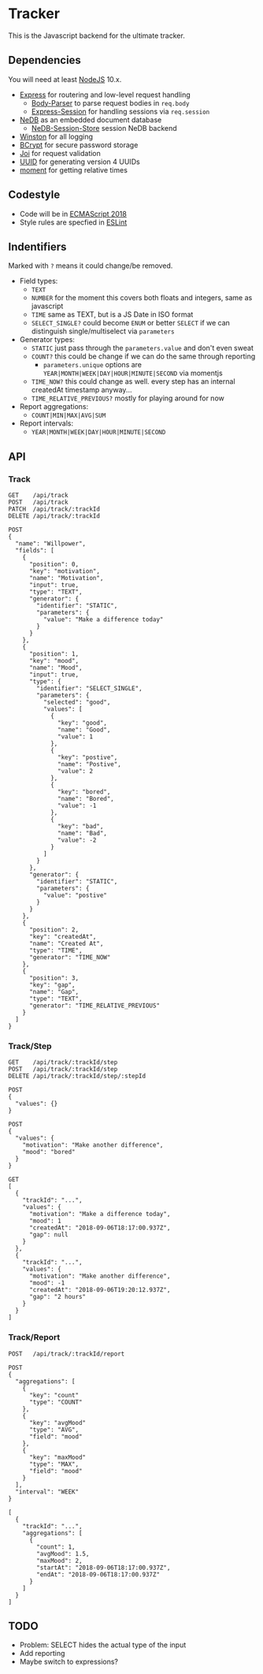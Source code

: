 # Tracker

This is the Javascript backend for the ultimate tracker.

## Dependencies

You will need at least [NodeJS](https://nodejs.org) 10.x.

* [Express](https://www.npmjs.com/package/express) for routering and low-level request handling
  * [Body-Parser](https://www.npmjs.com/package/body-parser) to parse request bodies in `req.body` 
  * [Express-Session](https://www.npmjs.com/package/express-session) for handling sessions via `req.session` 
* [NeDB](https://www.npmjs.com/package/nedb) as an embedded document database
  * [NeDB-Session-Store](https://www.npmjs.com/package/nedb-session-store) session NeDB backend
* [Winston](https://www.npmjs.com/package/winston) for all logging
* [BCrypt](https://www.npmjs.com/package/bcrypt) for secure password storage
* [Joi](https://www.npmjs.com/package/@hapi/joi) for request validation
* [UUID](https://www.npmjs.com/package/uuid) for generating version 4 UUIDs
* [moment](https://www.npmjs.com/package/moment) for getting relative times

## Codestyle

* Code will be in [ECMAScript 2018](http://www.ecma-international.org/ecma-262/9.0/)
* Style rules are specfied in [ESLint](.eslintrc.yml)

## Indentifiers
Marked with `?` means it could change/be removed.

* Field types: 
  * `TEXT`
  * `NUMBER` for the moment this covers both floats and integers, same as javascript
  * `TIME` same as TEXT, but is a JS Date in ISO format
  * `SELECT_SINGLE?` could become `ENUM` or better `SELECT` if we can distinguish single/multiselect via `parameters`
* Generator types:
  * `STATIC` just pass through the `parameters.value` and don't even sweat
  * `COUNT?` this could be change if we can do the same through reporting
    * `parameters.unique` options are `YEAR|MONTH|WEEK|DAY|HOUR|MINUTE|SECOND` via momentjs
  * `TIME_NOW?` this could change as well. every step has an internal createdAt timestamp anyway...
  * `TIME_RELATIVE_PREVIOUS?` mostly for playing around for now
* Report aggregations:
  * `COUNT|MIN|MAX|AVG|SUM`
* Report intervals:
  * `YEAR|MONTH|WEEK|DAY|HOUR|MINUTE|SECOND`

## API

### Track
```
GET    /api/track
POST   /api/track
PATCH  /api/track/:trackId
DELETE /api/track/:trackId

POST
{
  "name": "Willpower",
  "fields": [
    {
      "position": 0,
      "key": "motivation",
      "name": "Motivation",
      "input": true,
      "type": "TEXT",
      "generator": {
        "identifier": "STATIC",
        "parameters": {
          "value": "Make a difference today"
        }
      }
    },
    {
      "position": 1,
      "key": "mood",
      "name": "Mood",
      "input": true,
      "type": {
        "identifier": "SELECT_SINGLE",
        "parameters": {
          "selected": "good",
          "values": [
            {
              "key": "good",
              "name": "Good",
              "value": 1
            },
            {
              "key": "postive",
              "name": "Postive",
              "value": 2
            },
            {
              "key": "bored",
              "name": "Bored",
              "value": -1
            },
            {
              "key": "bad",
              "name": "Bad",
              "value": -2
            }
          ]
        }
      },
      "generator": {
        "identifier": "STATIC",
        "parameters": {
          "value": "postive"
        }
      }
    },
    {
      "position": 2,
      "key": "createdAt",
      "name": "Created At",
      "type": "TIME",
      "generator": "TIME_NOW"
    },
    {
      "position": 3,
      "key": "gap",
      "name": "Gap",
      "type": "TEXT",
      "generator": "TIME_RELATIVE_PREVIOUS"
    }
  ]
}
```

### Track/Step
```
GET    /api/track/:trackId/step
POST   /api/track/:trackId/step
DELETE /api/track/:trackId/step/:stepId

POST
{
  "values": {}
}

POST
{
  "values": {
    "motivation": "Make another difference",
    "mood": "bored"
  }
}

GET
[
  {
    "trackId": "...",
    "values": {
      "motivation": "Make a difference today",
      "mood": 1
      "createdAt": "2018-09-06T18:17:00.937Z",
      "gap": null
    }
  },
  {
    "trackId": "...",
    "values": {
      "motivation": "Make another difference",
      "mood": -1
      "createdAt": "2018-09-06T19:20:12.937Z",
      "gap": "2 hours"
    }
  }
]
```

### Track/Report
```
POST   /api/track/:trackId/report

POST
{
  "aggregations": [
    {
      "key": "count"
      "type": "COUNT"
    },
    {
      "key": "avgMood"
      "type": "AVG",
      "field": "mood"
    },
    {
      "key": "maxMood"
      "type": "MAX",
      "field": "mood"
    }
  ],
  "interval": "WEEK"
}

[
  {
    "trackId": "...",
    "aggregations": [
      {
        "count": 1,
        "avgMood": 1.5,
        "maxMood": 2,
        "startAt": "2018-09-06T18:17:00.937Z",
        "endAt": "2018-09-06T18:17:00.937Z"
      }
    ]
  }
]
```

## TODO

* Problem: SELECT hides the actual type of the input
* Add reporting
* Maybe switch to expressions?
